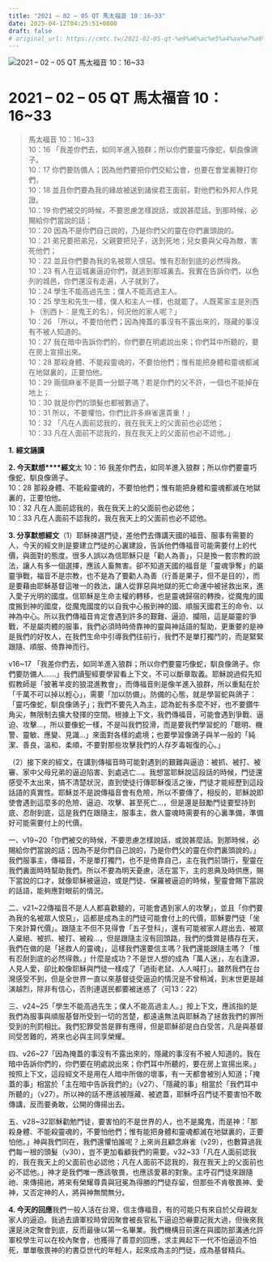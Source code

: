 ```yaml
---
title: "2021 – 02 – 05 QT 馬太福音 10：16~33"
date: 2025-04-12T04:25:51+0800
draft: false
# original_url: https://cmtc.tw/2021-02-05-qt-%e9%a6%ac%e5%a4%aa%e7%a6%8f%e9%9f%b3-10%ef%bc%9a1633
---
```


![2021 – 02 – 05 QT 馬太福音 10：16~33](/images/qt.jpg   "2021 – 02 – 05 QT 馬太福音 10：16~33")

# 2021 – 02 – 05 QT 馬太福音 10：16~33

> 馬太福音 10：16~33  
> 10：16 「我差你們去，如同羊進入狼群；所以你們要靈巧像蛇，馴良像鴿子。  
> 10：17 你們要防備人；因為他們要把你們交給公會，也要在會堂裏鞭打你們，  
> 10：18 並且你們要為我的緣故被送到諸侯君王面前，對他們和外邦人作見證。  
> 10：19 你們被交的時候，不要思慮怎樣說話，或說甚麼話。到那時候，必賜給你們當說的話；  
> 10：20 因為不是你們自己說的，乃是你們父的靈在你們裏頭說的。  
> 10：21 弟兄要把弟兄，父親要把兒子，送到死地；兒女要與父母為敵，害死他們；  
> 10：22 並且你們要為我的名被眾人恨惡。惟有忍耐到底的必然得救。  
> 10：23 有人在這城裏逼迫你們，就逃到那城裏去。我實在告訴你們，以色列的城邑，你們還沒有走遍，人子就到了。  
> 10：24 學生不能高過先生；僕人不能高過主人。  
> 10：25 學生和先生一樣，僕人和主人一樣，也就罷了。人既罵家主是別西卜（別西卜：是鬼王的名），何況他的家人呢？」  
> 10：26 「所以，不要怕他們；因為掩蓋的事沒有不露出來的，隱藏的事沒有不被人知道的。  
> 10：27 我在暗中告訴你們的，你們要在明處說出來；你們耳中所聽的，要在房上宣揚出來。  
> 10：28 那殺身體、不能殺靈魂的，不要怕他們；惟有能把身體和靈魂都滅在地獄裏的，正要怕他。  
> 10：29 兩個麻雀不是賣一分銀子嗎？若是你們的父不許，一個也不能掉在地上；  
> 10：30 就是你們的頭髮也都被數過了。  
> 10：31 所以，不要懼怕，你們比許多麻雀還貴重！」  
> 10：32 「凡在人面前認我的，我在我天上的父面前也必認他；  
> 10：33 凡在人面前不認我的，我在我天上的父面前也必不認他。」

**1.** **經文誦讀**

**2. 今天默想****經文**太 10：16 我差你們去，如同羊進入狼群；所以你們要靈巧像蛇，馴良像鴿子。  
10：28 那殺身體、不能殺靈魂的，不要怕他們；惟有能把身體和靈魂都滅在地獄裏的，正要怕他。  
10：32 凡在人面前認我的，我在我天上的父面前也必認他；  
10：33 凡在人面前不認我的，我在我天上的父面前也必不認他。

**3. 分享默想經文**（1）耶穌揀選門徒，差他們去傳講天國的福音、服事有需要的人，今天的經文則是要建立門徒的心裏建設，告訴他們傳福音可能需要付上的代價，與面對的態度。很多人誤以為信耶穌只是「勸人為善」，只是換一套宗教的說法，讓人有多一個選擇，應該人畜無害。卻不知道天國的福音是「靈魂爭奪」的屬靈爭戰，福音不是宗教，也不是為了要勸人為善（行善是果子，但不是目的），而是要藉由耶穌基督這唯一的救法，讓人從罪惡與地獄的死亡命運中被拯救出來，進入愛子光明的國度。信耶穌是生命主權的轉移，也是靈魂歸宿的轉換，從魔鬼的國度搬到神的國度，從魔鬼國度的以自我中心搬到神的國、順服天國君王的命令、以神為中心。所以我們傳福音肯定會遇到許多的艱難、逼迫、攔阻，這是屬靈的爭戰，不是屬肉體的服事，我們必須時時倚靠神的靈與神話語的幫助，更重要的是神是我們的好牧人，在我們生命中引導我們往前行，我們不是單打獨鬥的，而是緊緊跟隨、順服、倚靠神而行。

v16~17 「我差你們去，如同羊進入狼群；所以你們要靈巧像蛇，馴良像鴿子。你們要防備人……」我們讀聖經要學習看上下文，不可以斷章取義。耶穌說過假先知假教師是「披著羊皮的狼混進教會」，而傳福音則是像羊進入狼群，所以重點在於「千萬不可以掉以輕心」，需要「加以防備」。防備的心態，就是學習蛇與鴿子：「靈巧像蛇，馴良像鴿子」；我們不要先入為主，認為蛇有多麼不好，也不要鑽牛角尖，無限制去擴大發揮的空間。根據上下文，我們傳福音，可能會遇到爭戰、逼迫、攻擊…，所以要像蛇一樣，不是叫我們狡滑，而是要我們學習蛇的「聰明、機警、靈敏、應變、見識…」來面對各樣的處境；也要學習像鴿子與羊一般的「純潔、善良，溫和、柔順，不要對那些攻擊我們的人存歹毒報復的心。」

（2）接下來的經文，在講到傳福音時可能對遇到的艱難與逼迫：被抓、被打、被審、家中父母兄弟的逼迫陷害、到處逃亡…。我想當耶穌說這段話的時候，門徒還感受不太出來，搞不清楚狀況，直到使徒行傳耶穌復活之後，門徒才能經歷到這段話語的真實性。耶穌並不是說傳福音會有危險，所以不要傳了，相反的，耶穌說即使會遇到這麼多的危險、逼迫、攻擊、甚至死亡…，但是還是鼓勵門徒要堅持到底、忍耐到底，這是我們在跟隨主，服事主，救人靈魂時需要有的心裏準備，準備好可能需要付上的代價。

一、v19~20「你們被交的時候，不要思慮怎樣說話，或說甚麼話。到那時候，必賜給你們當說的話；因為不是你們自己說的，乃是你們父的靈在你們裏頭說的。」我們服事主，傳福音，不是單打獨鬥，也不是倚靠自己，主在我們前頭行，聖靈在我們裏面時時幫助我們。所以不要為明天憂慮，活在當下，主的恩典及時供應，賜下當說的口才，就像耶穌被逼迫，或是門徒、保羅被逼迫的時候，聖靈會賜下當說的話語，能夠應對眼前的情況。

二、v21~22傳福音不是人人都喜歡聽的，可能會遇到家人的攻擊」，並且「你們要為我的名被眾人恨惡」，這都是成為主的門徒可能會付上的代價，耶穌要門徒「坐下來計算代價」。跟隨主不但不見得會「五子登科」，還有可能被家人趕出去、被眾人棄絕、被抓、被打、被殺…，但是跟隨主沒有回頭路，我們的獎賞是積存在天，我們在做的是「拯救人的靈魂」，這樣我們還要信主嗎？我們還能跟隨主嗎？「惟有忍耐到底的必然得救。」什麼是成功？不是世人想的成為「萬人迷」，左右逢源，人見人愛，卻比較像耶穌與門徒一樣成了「過街老鼠、人人喊打」。雖然我們在台灣感受不到，但是全世界一直以來基督徒受逼迫的情況是不曾稍減，到末世更是越演越烈，除非有信心，否則連選民都要被迷惑了（可13：22）

三、v24~25「學生不能高過先生；僕人不能高過主人。」按上下文，應該指的是我們為服事與順服基督所受到一切的苦楚，都遠遠無法與耶穌為了拯救我們的罪所受到的刑罰相比。我們犯罪受苦是罪有應得，但是耶穌卻是白白受苦，凡是與基督同受苦難的，將來也必與主同享榮耀。

四、v26~27「因為掩蓋的事沒有不露出來的，隱藏的事沒有不被人知道的。我在暗中告訴你們的，你們要在明處說出來；你們耳中所聽的，要在房上宣揚出來。」按照上下文，這段經文不是用在人暗中所做的壞事，有一天都會被別人知道；「掩蓋的事」相當於「主在暗中告訴我們的」（v27）、「隱藏的事」相當於「我們耳中所聽的」（v27）。所以神的話不應該被隱藏、被遮蓋，耶穌呼召門徒不要害怕不敢傳講，反而要勇敢，公開的傳揚出去。

五、v28~32耶穌勸勉門徒，要害怕的不是世界的人，也不是魔鬼，而是神：「那殺身體、不能殺靈魂的，不要怕他們；惟有能把身體和靈魂都滅在地獄裏的，正要怕他。」神與我們同在，我們還懼怕誰呢？上來尚且顧念麻雀（v29），也數算過我們每一根的頭髮（v30），豈不更加看顧我們的需要。v32~33「凡在人面前認我的，我在我天上的父面前也必認他；凡在人面前不認我的，我在我天上的父面前也必不認他。」神才是我們唯一應該敬畏，也應該愛慕的對象。主呼召門徒來跟隨祂、來傳揚祂，將來有榮耀尊貴與冠冕為得勝的門徒存留，但那些不肯敬畏神、愛神，又否定神的人，將與神無關無分。

**4. 今天的回應**我們一般人活在台灣，信主傳福音，有的可能只有來自於父母親友家人的逼迫。我過去讀軍校時曾因聚會被長官私下逼迫恐嚇要記我大過，但後來我還是決定聚會到底，反而最後以第一名畢業。我們機構目前還在與國防部溝通允許軍校學生可以在校內聚會，也獲得了善意的回應，求主興起下一代不怕逼迫不怕死，單單敬畏神的約書亞世代的年輕人，起來成為主的門徒，成為基督精兵。